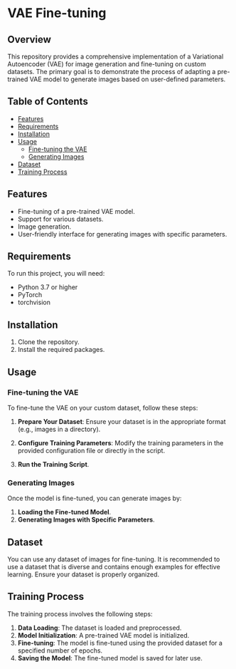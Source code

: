 # VAE Fine-tuning

## Overview

This repository provides a comprehensive implementation of a Variational Autoencoder (VAE) for image generation and fine-tuning on custom datasets. The primary goal is to demonstrate the process of adapting a pre-trained VAE model to generate images based on user-defined parameters.

## Table of Contents

- [Features](#features)
- [Requirements](#requirements)
- [Installation](#installation)
- [Usage](#usage)
  - [Fine-tuning the VAE](#fine-tuning-the-vae)
  - [Generating Images](#generating-images)
- [Dataset](#dataset)
- [Training Process](#training-process)


## Features

- Fine-tuning of a pre-trained VAE model.
- Support for various datasets.
- Image generation.
- User-friendly interface for generating images with specific parameters.

## Requirements

To run this project, you will need:

- Python 3.7 or higher
- PyTorch
- torchvision


## Installation

1. Clone the repository.
2. Install the required packages.

## Usage

### Fine-tuning the VAE

To fine-tune the VAE on your custom dataset, follow these steps:

1. **Prepare Your Dataset**: Ensure your dataset is in the appropriate format (e.g., images in a directory).

2. **Configure Training Parameters**: Modify the training parameters in the provided configuration file or directly in the script.

3. **Run the Training Script**.

### Generating Images

Once the model is fine-tuned, you can generate images by:

1. **Loading the Fine-tuned Model**.
2. **Generating Images with Specific Parameters**.

## Dataset

You can use any dataset of images for fine-tuning. It is recommended to use a dataset that is diverse and contains enough examples for effective learning. Ensure your dataset is properly organized.

## Training Process

The training process involves the following steps:

1. **Data Loading**: The dataset is loaded and preprocessed.
2. **Model Initialization**: A pre-trained VAE model is initialized.
3. **Fine-tuning**: The model is fine-tuned using the provided dataset for a specified number of epochs.
4. **Saving the Model**: The fine-tuned model is saved for later use.
